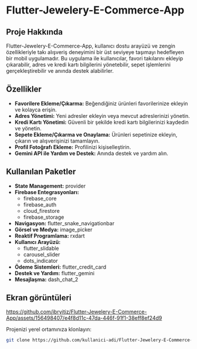 # Flutter-Jewelery-E-Commerce-App

## Proje Hakkında

Flutter-Jewelery-E-Commerce-App, kullanıcı dostu arayüzü ve zengin özellikleriyle takı alışveriş deneyimini bir üst seviyeye taşımayı hedefleyen bir mobil uygulamadır. Bu uygulama ile kullanıcılar, favori takılarını ekleyip çıkarabilir, adres ve kredi kartı bilgilerini yönetebilir, sepet işlemlerini gerçekleştirebilir ve anında destek alabilirler.

## Özellikler

- **Favorilere Ekleme/Çıkarma:** Beğendiğiniz ürünleri favorilerinize ekleyin ve kolayca erişin.
- **Adres Yönetimi:** Yeni adresler ekleyin veya mevcut adreslerinizi yönetin.
- **Kredi Kartı Yönetimi:** Güvenli bir şekilde kredi kartı bilgilerinizi kaydedin ve yönetin.
- **Sepete Ekleme/Çıkarma ve Onaylama:** Ürünleri sepetinize ekleyin, çıkarın ve alışverişinizi tamamlayın.
- **Profil Fotoğrafı Ekleme:** Profilinizi kişiselleştirin.
- **Gemini API ile Yardım ve Destek:** Anında destek ve yardım alın.

## Kullanılan Paketler

- **State Management:** provider
- **Firebase Entegrasyonları:** 
  - firebase_core
  - firebase_auth
  - cloud_firestore
  - firebase_storage
- **Navigasyon:** flutter_snake_navigationbar
- **Görsel ve Medya:** image_picker
- **Reaktif Programlama:** rxdart
- **Kullanıcı Arayüzü:** 
  - flutter_slidable
  - carousel_slider
  - dots_indicator
- **Ödeme Sistemleri:** flutter_credit_card
- **Destek ve Yardım:** flutter_gemini
- **Mesajlaşma:** dash_chat_2

  
## Ekran görüntüleri

https://github.com/ibryitiz/Flutter-Jewelery-E-Commerce-App/assets/156498407/e4f8d11c-47da-446f-91f1-38eff8ef24d9




Projenizi yerel ortamınıza klonlayın:
```sh
git clone https://github.com/kullanici-adi/Flutter-Jewelery-E-Commerce-App.git

